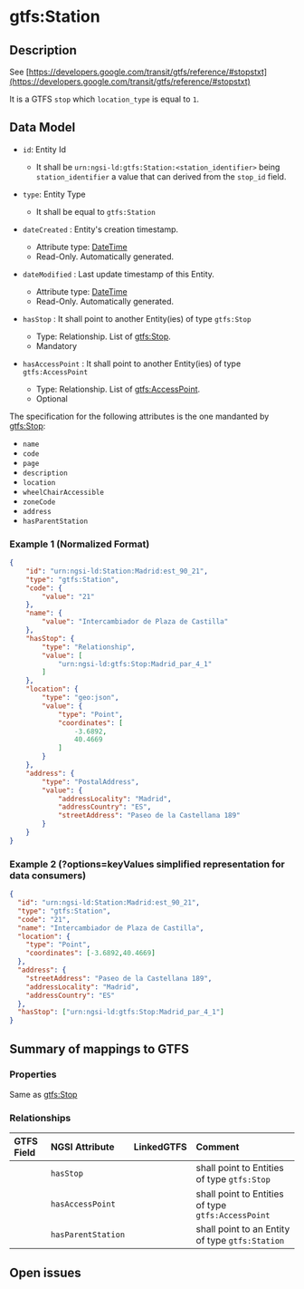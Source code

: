 # gtfs:Station

## Description

See [https://developers.google.com/transit/gtfs/reference/#stopstxt](https://developers.google.com/transit/gtfs/reference/#stopstxt)

It is a GTFS `stop` which `location_type` is equal to `1`.

## Data Model

+ `id`: Entity Id
    + It shall be `urn:ngsi-ld:gtfs:Station:<station_identifier>` being `station_identifier` a value that can derived from the `stop_id` field. 

+ `type`: Entity Type 
    + It shall be equal to `gtfs:Station`
 
+ `dateCreated` : Entity's creation timestamp.
    + Attribute type: [DateTime](https://schema.org/DateTime)
    + Read-Only. Automatically generated.
  
+ `dateModified` : Last update timestamp of this Entity.
    + Attribute type: [DateTime](https://schema.org/DateTime)
    + Read-Only. Automatically generated.
    
+ `hasStop` : It shall point to another Entity(ies) of type `gtfs:Stop`  
    + Type: Relationship. List of [gtfs:Stop](../../Stop/doc/spec.md). 
    + Mandatory
  
+ `hasAccessPoint` : It shall point to another Entity(ies) of type `gtfs:AccessPoint`  
    + Type: Relationship. List of [gtfs:AccessPoint](../../AccessPoint/doc/spec.md). 
    + Optional  
 
The specification for the following attributes is the one mandanted by [gtfs:Stop](../../Stop/doc/spec.md):

+ `name`
+ `code`
+ `page`
+ `description`
+ `location`
+ `wheelChairAccessible`
+ `zoneCode` 
+ `address`
+ `hasParentStation` 

### Example 1 (Normalized Format)

```json
{
    "id": "urn:ngsi-ld:Station:Madrid:est_90_21",
    "type": "gtfs:Station", 
    "code": {
        "value": "21"
    }, 
    "name": {
        "value": "Intercambiador de Plaza de Castilla"
    }, 
    "hasStop": {
        "type": "Relationship", 
        "value": [
            "urn:ngsi-ld:gtfs:Stop:Madrid_par_4_1"
        ]
    }, 
    "location": {
        "type": "geo:json", 
        "value": {
            "type": "Point", 
            "coordinates": [
                -3.6892, 
                40.4669
            ]
        }
    }, 
    "address": {
        "type": "PostalAddress", 
        "value": {
            "addressLocality": "Madrid", 
            "addressCountry": "ES", 
            "streetAddress": "Paseo de la Castellana 189"
        }
    }
}
```


### Example 2 (?options=keyValues simplified representation for data consumers)

```json
{
  "id": "urn:ngsi-ld:Station:Madrid:est_90_21",
  "type": "gtfs:Station",
  "code": "21",
  "name": "Intercambiador de Plaza de Castilla",
  "location": {
    "type": "Point",
    "coordinates": [-3.6892,40.4669]
  },
  "address": {
    "streetAddress": "Paseo de la Castellana 189",
    "addressLocality": "Madrid",
    "addressCountry": "ES"
  },
  "hasStop": ["urn:ngsi-ld:gtfs:Stop:Madrid_par_4_1"]
}
```

## Summary of mappings to GTFS

### Properties

Same as [gtfs:Stop](../../Stop/doc/spec.md)

### Relationships

| GTFS Field            | NGSI Attribute      | LinkedGTFS           | Comment                                                       |
|:--------------------- |:--------------------|:---------------------|:--------------------------------------------------------------|
|                       | `hasStop`           |                      | shall point to Entities of type `gtfs:Stop`                   |
|                       | `hasAccessPoint`    |                      | shall point to Entities of type `gtfs:AccessPoint`            |
|                       | `hasParentStation`  |                      | shall point to an Entity of type `gtfs:Station`               |


## Open issues
